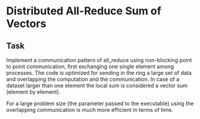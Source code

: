 # Distributed All-Reduce Sum of Vectors

## Task

Implement a communication pattern of all_reduce using non-blocking point to point communication, first exchanging one single element among processes. The code is optimized for sending in the ring a large set of data and overlapping the computation and the communication. In case of a dataset larger than one element the local sum is considered a vector sum (element by element).

For a large problem size (the parameter passed to the executable) using the overlapping communication is much more efficient in terms of time.
